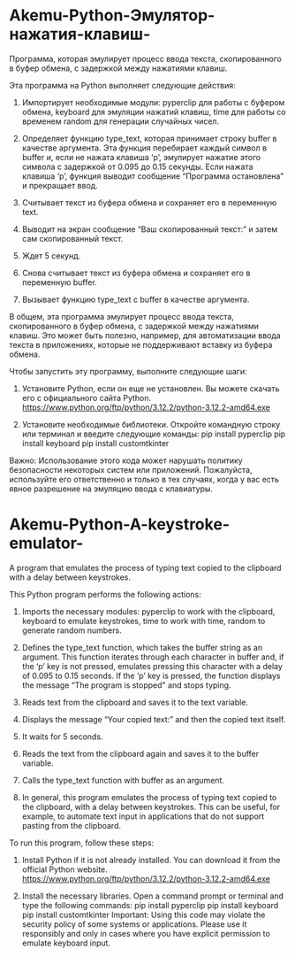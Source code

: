 # Akemu-Python-Эмулятор-нажатия-клавиш-
Программа, которая эмулирует процесс ввода текста, скопированного в буфер обмена, с задержкой между нажатиями клавиш.

Эта программа на Python выполняет следующие действия:
1) Импортирует необходимые модули:
  pyperclip для работы с буфером обмена,
  keyboard для эмуляции нажатий клавиш,
  time для работы со временем
  random для генерации случайных чисел.

2) Определяет функцию type_text, которая принимает строку buffer в качестве аргумента. Эта функция перебирает каждый символ в buffer и, если не нажата клавиша ‘p’, эмулирует нажатие этого символа с задержкой от 0.095 до 0.15 секунды. Если нажата клавиша ‘p’, функция выводит сообщение “Программа остановлена” и прекращает ввод.

3) Считывает текст из буфера обмена и сохраняет его в переменную text.

4) Выводит на экран сообщение “Ваш скопированный текст:” и затем сам скопированный текст.

5) Ждет 5 секунд.

6) Снова считывает текст из буфера обмена и сохраняет его в переменную buffer.

7) Вызывает функцию type_text с buffer в качестве аргумента.

В общем, эта программа эмулирует процесс ввода текста, скопированного в буфер обмена, с задержкой между нажатиями клавиш. Это может быть полезно, например, для автоматизации ввода текста в приложениях, которые не поддерживают вставку из буфера обмена.

Чтобы запустить эту программу, выполните следующие шаги:

1) Установите Python, если он еще не установлен. Вы можете скачать его с официального сайта Python.
	https://www.python.org/ftp/python/3.12.2/python-3.12.2-amd64.exe

2) Установите необходимые библиотеки. Откройте командную строку или терминал и введите следующие команды:
   pip install pyperclip
   pip install keyboard
   pip install customtkinter

Важно: Использование этого кода может нарушать политику безопасности некоторых систем или приложений. Пожалуйста, используйте его ответственно и только в тех случаях, когда у вас есть явное разрешение на эмуляцию ввода с клавиатуры.
# Akemu-Python-A-keystroke-emulator-
A program that emulates the process of typing text copied to the clipboard with a delay between keystrokes.

This Python program performs the following actions:

1) Imports the necessary modules: pyperclip to work with the clipboard, keyboard to emulate keystrokes, time to work with time, random to generate random numbers.

2) Defines the type_text function, which takes the buffer string as an argument. This function iterates through each character in buffer and, if the ‘p’ key is not pressed, emulates pressing this character with a delay of 0.095 to 0.15 seconds. If the ‘p’ key is pressed, the function displays the message “The program is stopped" and stops typing.

3) Reads text from the clipboard and saves it to the text variable.

4) Displays the message “Your copied text:” and then the copied text itself.

5) It waits for 5 seconds.

6) Reads the text from the clipboard again and saves it to the buffer variable.

7) Calls the type_text function with buffer as an argument.

8) In general, this program emulates the process of typing text copied to the clipboard, with a delay between keystrokes. This can be useful, for example, to automate text input in applications that do not support pasting from the clipboard.

To run this program, follow these steps:

1) Install Python if it is not already installed. You can download it from the official Python website.
   https://www.python.org/ftp/python/3.12.2/python-3.12.2-amd64.exe

3) Install the necessary libraries. Open a command prompt or terminal and type the following commands:
   pip install pyperclip
   pip install keyboard
   pip install customtkinter
Important: Using this code may violate the security policy of some systems or applications. Please use it responsibly and only in cases where you have explicit permission to emulate keyboard input.
